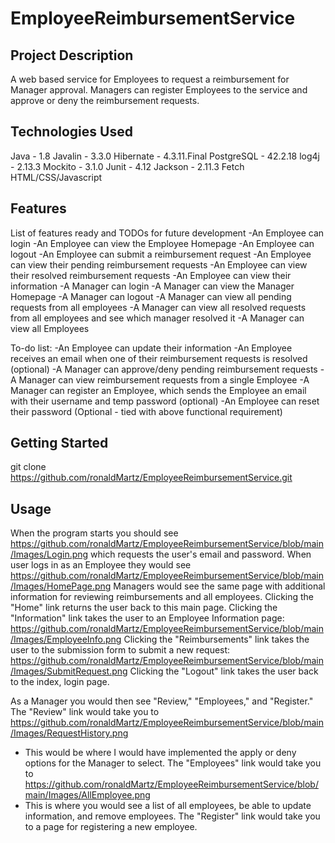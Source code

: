 # EmployeeReimbursementService
## Project Description

A web based service for Employees to request a reimbursement for Manager approval. Managers can register Employees to the service and approve or deny the reimbursement requests.

## Technologies Used

Java - 1.8
Javalin - 3.3.0
Hibernate - 4.3.11.Final
PostgreSQL - 42.2.18
log4j - 2.13.3
Mockito - 3.1.0
Junit - 4.12
Jackson - 2.11.3
Fetch
HTML/CSS/Javascript

## Features

List of features ready and TODOs for future development
-An Employee can login
-An Employee can view the Employee Homepage
-An Employee can logout
-An Employee can submit a reimbursement request
-An Employee can view their pending reimbursement requests
-An Employee can view their resolved reimbursement requests
-An Employee can view their information
-A Manager can login
-A Manager can view the Manager Homepage
-A Manager can logout
-A Manager can view all pending requests from all employees
-A Manager can view all resolved requests from all employees and see which manager resolved it
-A Manager can view all Employees

To-do list:
-An Employee can update their information
-An Employee receives an email when one of their reimbursement requests is resolved (optional)
-A Manager can approve/deny pending reimbursement requests
-A Manager can view reimbursement requests from a single Employee
-A Manager can register an Employee, which sends the Employee an email with their username and temp password (optional)
-An Employee can reset their password (Optional - tied with above functional requirement)

## Getting Started
   
git clone https://github.com/ronaldMartz/EmployeeReimbursementService.git

## Usage

When the program starts you should see https://github.com/ronaldMartz/EmployeeReimbursementService/blob/main/Images/Login.png which requests the user's email and password.
When user logs in as an Employee they would see https://github.com/ronaldMartz/EmployeeReimbursementService/blob/main/Images/HomePage.png
Managers would see the same page with additional information for reviewing reimbursements and all employees.
Clicking the "Home" link returns the user back to this main page.
Clicking the "Information" link takes the user to an Employee Information page: https://github.com/ronaldMartz/EmployeeReimbursementService/blob/main/Images/EmployeeInfo.png
Clicking the "Reimbursements" link takes the user to the submission form to submit a new request: https://github.com/ronaldMartz/EmployeeReimbursementService/blob/main/Images/SubmitRequest.png
Clicking the "Logout" link takes the user back to the index, login page.

As a Manager you would then see "Review," "Employees," and "Register."
The "Review" link would take you to https://github.com/ronaldMartz/EmployeeReimbursementService/blob/main/Images/RequestHistory.png
- This would be where I would have implemented the apply or deny options for the Manager to select.
The "Employees" link would take you to https://github.com/ronaldMartz/EmployeeReimbursementService/blob/main/Images/AllEmployee.png
- This is where you would see a list of all employees, be able to update information, and remove employees.
The "Register" link would take you to a page for registering a new employee.
